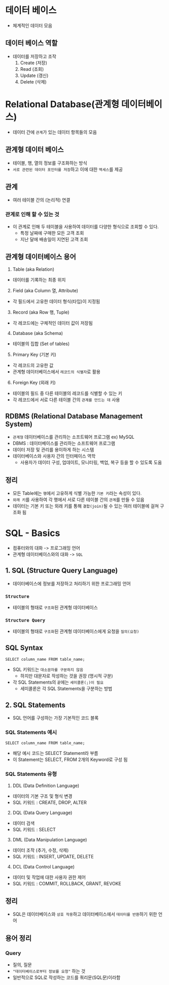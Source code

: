 # 데이터 베이스
- 체계적인 데이터 모음

## 데이터 베이스 역할
- 데이터를 저장하고 조작
  1. Create (저장)
  2. Read (조회)
  3. Update (갱신)
  4. Delete (삭제)

# Relational Database(관계형 데이터베이스)
- 데이터 간에 `관계`가 있는 데이터 항목들의 모음

## 관계형 데이터 베이스
- 테이블, 행, 열의 정보를 구조화하는 방식
- `서로 관련된 데이터 포인터를 저장`하고 이에 대한 `액세스`를 제공

## 관계
- 여러 테이블 간의 (논리적) 연결

### 관계로 인해 할 수 있는 것
- 이 관계로 인해 두 테이블을 사용하여 데이터를 다양한 형식으로 조회할 수 있다.
  - 특정 날짜에 구매한 모든 고객 조회
  - 지난 달에 배송일이 지연된 고객 조회

## 관계형 데이터베이스 용어

1. Table (aka Relation)
  - 데이터를 기록하는 최종 위치

2. Field (aka Column 열, Attribute)
  - 각 필드에서 고유한 데이터 형식(타입)이 지정됨

3. Record (aka Row 행, Tuple)
  - 각 레코드에는 구체적인 데이터 값이 저장됨

4. Database (aka Schema)
  - 테이블의 집합 (Set of tables)

5. Primary Key (기본 키)
  - 각 레코드의 고유한 값
  - 관계형 데이터베이스에서 `레코드의 식별자`로 활용

6. Foreign Key (외래 키)
  - 테이블의 필드 중 다른 테이블의 레코드를 식별할 수 있는 키
  - 각 레코드에서 서로 다른 테이블 간의 `관계를 만드는 데` 사용

## RDBMS (Relational Database Management System)

- `관계형` 데이터베이스를 관리하는 소프트웨어 프로그램 ex) MySQL
- DBMS : 데이터베이스를 관리하는 소프트웨어 프로그램
- 데이터 저장 및 관리를 용이하게 하는 시스템
- 데이터베이스와 사용자 간의 인터페이스 역학
  - 사용자가 데이터 구성, 업데이트, 모니터링, 백업, 복구 등을 할 수 있도록 도움

## 정리
- 모든 Table에는 `행`에서 고유하게 식별 가능한 `기본 키`라는 속성이 있다.
- `외래 키`를 사용하여 각 행에서 서로 다른 테이블 간의 `관계`를 만들 수 있음
- 데이터는 기본 키 또는 외래 키를 통해 `결합(join)`될 수 있는 여러 테이블에 걸쳐 구조화 됨

# SQL - Basics
- 컴퓨터와의 대화 -> 프로그래밍 언어
- 관계형 데이터베이스와의 대화 -> `SQL`

## 1. SQL (Structure Query Language)
- 데이터베이스에 정보를 저장하고 처리하기 위한 프로그래밍 언어

### `Structure`
- 테이블의 형태로 `구조화`된 관계형 데이터베이스

### `Structure Query`
- 테이블의 형태로 `구조화`된 관계형 데이터베이스에게 요청을 `질의(요청)`

## SQL Syntax
```
SELECT column_name FROM table_name;
```
- SQL 키워드는 `대소문자를 구분하지 않음`
  - 하지만 대문자로 작성하는 것을 권장 (명시적 구분)
- 각 SQL Statements의 `끝`에는 `세미콜론(;)이 필요`
  - 세미콜론은 각 SQL Statements을 구분하는 방법

## 2. SQL Statements
- SQL 언어를 구성하는 가장 기본적인 코드 블록

### SQL Statements 예시
```
SELECT column_name FROM table_name;
```
- 해당 예시 코드는 SELECT Statement라 부름
- 이 Statement는 SELECT, FROM 2개의 Keyword로 구성 됨

### SQL Statements 유형

1. DDL (Data Definition Language)
  - 데이터의 기본 구조 및 형식 변경
  - SQL 키워드 : CREATE, DROP, ALTER

2. DQL (Data Query Language)
  - 데이터 검색
  - SQL 키워드 : SELECT

3. DML (Data Manipulation Language)
  - 데이터 조작 (추가, 수정, 삭제)
  - SQL 키워드 : INSERT, UPDATE, DELETE

4. DCL (Data Control Language)
  - 데이터 및 작업에 대한 사용자 권한 제어
  - SQL 키워드 : COMMIT, ROLLBACK, GRANT, REVOKE

## 정리
- SQL은 데이터베이스와 `상호 작용`하고 데이터베이스에서 `데이터를 반환`하기 위한 언어

## 용어 정리

### Query
- 질의, 질문
- `"데이터베이스로부터 정보를 요청"` 하는 것
- 일반적으로 SQL로 작성하는 코드를 쿼리문(SQL문)이라함
